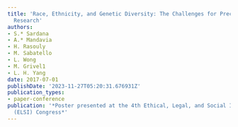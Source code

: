 ```yaml
---
title: 'Race, Ethnicity, and Genetic Diversity: The Challenges for Precision Medicine
  Research'
authors:
- S.* Sardana
- A.* Mandavia
- H. Rasouly
- M. Sabatello
- L. Wong
- M. Grivel1
- L. H. Yang
date: 2017-07-01
publishDate: '2023-11-27T05:20:31.676931Z'
publication_types:
- paper-conference
publication: '*Poster presented at the 4th Ethical, Legal, and Social Implications
  (ELSI) Congress*'
---
```


